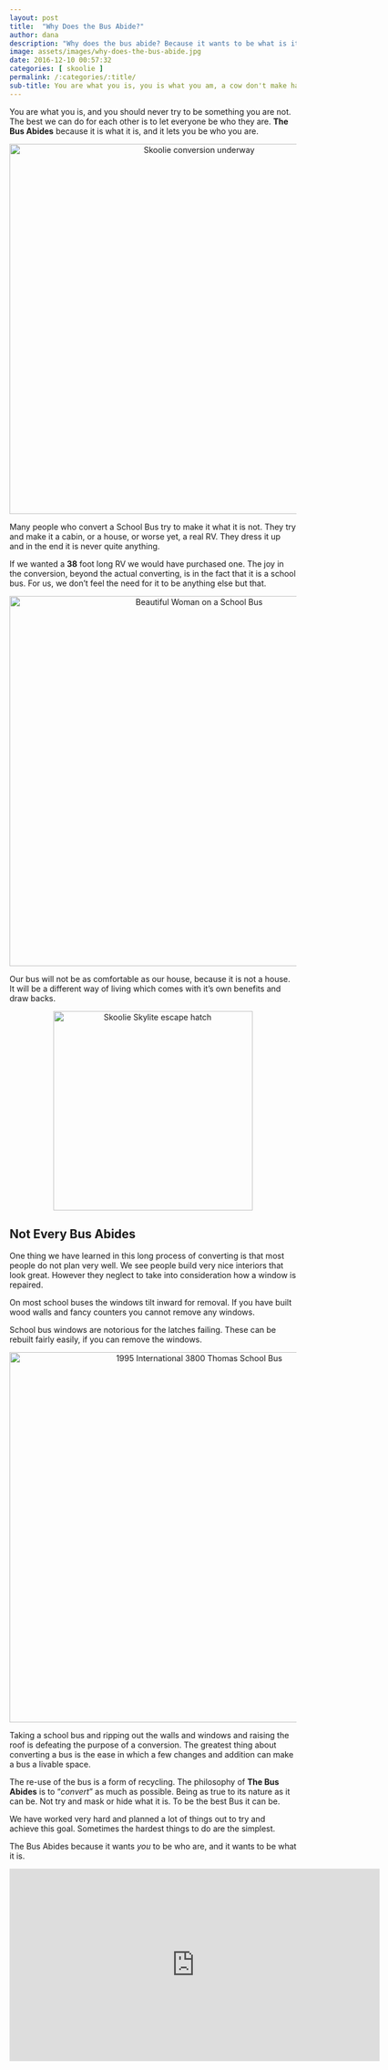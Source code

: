 ```yaml
---
layout: post
title:  "Why Does the Bus Abide?"
author: dana
description: "Why does the bus abide? Because it wants to be what is it and it doesn't judge you for being what you are, it just wants everyone to be cool.!"
image: assets/images/why-does-the-bus-abide.jpg
date: 2016-12-10 00:57:32
categories: [ skoolie ]
permalink: /:categories/:title/
sub-title: You are what you is, you is what you am, a cow don't make ham.
---
```


You are what you is, and you should never try to be something you are not. The best we can do for each other is to let everyone be who they are. **The Bus Abides** because it is what it is, and it lets you be who you are.

<p align="center">
<a href="{{ site.baseurl }}/assets/images/empthy-bus.jpg" data-lightbox="skoolie" data-title="Working on making the bus the best Skoolie it can be." >
<img src="{{ site.baseurl }}/assets/images/empthy-bus.jpg" alt="Skoolie conversion underway" width="650" /></a>
</p>

Many people who convert a School Bus try to make it what it is not. They try and make it a cabin, or a house, or worse yet, a real RV. They dress it up and in the end it is never quite anything.

If we wanted a **38** foot long RV we would have purchased one. The joy in the conversion, beyond the actual converting, is in the fact that it is a school bus. For us, we don’t feel the need for it to be anything else but that.

<p align="center">
<a href="{{ site.baseurl }}/assets/images/happy-bus.jpg" data-lightbox="skoolie-woman" data-title="A beautiful woman in a Skoolie bus.">
<img src="{{ site.baseurl }}/assets/images/happy-bus.jpg" alt="Beautiful Woman on a School Bus" width="650" /></a>
</p>

Our bus will not be as comfortable as our house, because it is not a house. It will be a different way of living which comes with it’s own benefits and draw backs.

<p align="center">
<a href="{{ site.baseurl }}/assets/images/new-skylight.jpg" data-lightbox="skoolie-hatch" data-title="Our Skoolie skylite escape hatch.">
<img src="{{ site.baseurl }}/assets/images/new-skylight.jpg" alt="Skoolie Skylite escape hatch" width="350" /></a>
</p>

## Not Every Bus Abides

One thing we have learned in this long process of converting is that most people do not plan very well. We see people build very nice interiors that look great. However they neglect to take into consideration how a window is repaired.

On most school buses the windows tilt inward for removal. If you have built wood walls and fancy counters you cannot remove any windows.

School bus windows are notorious for the latches failing. These can be rebuilt fairly easily, if you can remove the windows.

<p align="center">
<a href="{{ site.baseurl }}/assets/images/the-1995-3800.jpg" data-lightbox="skoolie-nice" data-title="1995 International 3800 Thomas School Bus">
<img src="{{ site.baseurl }}/assets/images/the-1995-3800.jpg" alt="1995 International 3800 Thomas School Bus" width="650" /></a>
</p>

Taking a school bus and ripping out the walls and windows and raising the roof is defeating the purpose of a conversion. The greatest thing about converting a bus is the ease in which a few changes and addition can make a bus a livable space.

The re-use of the bus is a form of recycling. The philosophy of **The Bus Abides** is to “*convert*” as much as possible. Being as true to its nature as it can be. Not try and mask or hide what it is. To be the best Bus it can be.

We have worked very hard and planned a lot of things out to try and achieve this goal. Sometimes the hardest things to do are the simplest.

The Bus Abides because it wants *you* to be who are, and it wants to be what it is.

<p align="center">
<iframe src="https://www.youtube.com/embed/PvsYcYKOcfk?rel=0" width="650" height="338" frameborder="0" allowfullscreen="allowfullscreen"></iframe>
</p>
